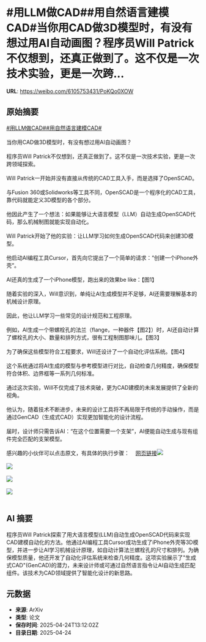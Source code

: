 # #用LLM做CAD##用自然语言建模CAD#当你用CAD做3D模型时，有没有想过用AI自动画图？程序员Will Patrick不仅想到，还真正做到了。这不仅是一次技术实验，更是一次跨...

**URL**: https://weibo.com/6105753431/PoKQo0XOW

## 原始摘要

<a href="https://m.weibo.cn/search?containerid=231522type%3D1%26t%3D10%26q%3D%23%E7%94%A8LLM%E5%81%9ACAD%23&amp;extparam=%23%E7%94%A8LLM%E5%81%9ACAD%23" data-hide=""><span class="surl-text">#用LLM做CAD#</span></a><a href="https://m.weibo.cn/search?containerid=231522type%3D1%26t%3D10%26q%3D%23%E7%94%A8%E8%87%AA%E7%84%B6%E8%AF%AD%E8%A8%80%E5%BB%BA%E6%A8%A1CAD%23&amp;extparam=%23%E7%94%A8%E8%87%AA%E7%84%B6%E8%AF%AD%E8%A8%80%E5%BB%BA%E6%A8%A1CAD%23" data-hide=""><span class="surl-text">#用自然语言建模CAD#</span></a><br><br>当你用CAD做3D模型时，有没有想过用AI自动画图？<br><br>程序员Will Patrick不仅想到，还真正做到了。这不仅是一次技术实验，更是一次跨领域探索。<br><br>Will Patrick一开始并没有直接从传统的CAD工具入手，而是选择了OpenSCAD。<br><br>与Fusion 360或Solidworks等工具不同，OpenSCAD是一个程序化的CAD工具，靠代码就能定义3D模型的各个部分。<br><br>他因此产生了一个想法：如果能够让大语言模型（LLM）自动生成OpenSCAD代码，那么机械制图就能实现自动化。<br><br>Will Patrick开始了他的实验：让LLM学习如何生成OpenSCAD代码来创建3D模型。<br><br>他启动AI编程工具Cursor，首先向它提出了一个简单的请求：“创建一个iPhone外壳”。<br><br>AI还真的生成了一个iPhone模型，跑出来的效果be like：【图1】<br><br>随着实验的深入，Will意识到，单纯让AI生成模型并不足够，AI还需要理解基本的机械设计原理。<br><br>因此，他让LLM学习一些常见的设计规范和工程原理。<br><br>例如，AI生成一个带螺栓孔的法兰（flange，一种器件【图2】）时，AI还自动计算了螺栓孔的大小、数量和排列方式，很有工程制图那味儿。【图3】<br><br>为了确保这些模型符合工程要求，Will还设计了一个自动化评估系统。【图4】<br><br>这个系统通过将AI生成的模型与参考模型进行对比，自动检查几何精度，确保模型符合体积、边界框等一系列几何标准。<br><br>通过这次实验，Will不仅完成了技术突破，更为CAD建模的未来发展提供了全新的视角。<br><br>他认为，随着技术不断进步，未来的设计工具将不再局限于传统的手动操作，而是通过GenCAD（生成式CAD）实现更加智能化的设计流程。<br><br>届时，设计师只需告诉AI：“在这个位置需要一个支架”，AI便能自动生成与现有组件完全匹配的支架模型。<br><br>感兴趣的小伙伴可以点击原文，有具体的执行步骤：<a href="https://weibo.cn/sinaurl?u=https%3A%2F%2Fwillpatrick.xyz%2Ftechnology%2F2025%2F04%2F23%2Fteaching-llms-how-to-solid-model.html" data-hide=""><span class="url-icon"><img style="width: 1rem;height: 1rem" src="https://h5.sinaimg.cn/upload/2015/09/25/3/timeline_card_small_web_default.png" referrerpolicy="no-referrer"></span><span class="surl-text">网页链接</span></a><img style="" src="https://tvax3.sinaimg.cn/large/006Fd7o3gy1i0s006tptmg30hs0biu0b.gif" referrerpolicy="no-referrer"><br><br><img style="" src="https://tvax1.sinaimg.cn/large/006Fd7o3gy1i0s00c3q1dj30qp0zke81.jpg" referrerpolicy="no-referrer"><br><br><img style="" src="https://tvax4.sinaimg.cn/large/006Fd7o3gy1i0s00899l6g30hs0akqfz.gif" referrerpolicy="no-referrer"><br><br><img style="" src="https://tvax2.sinaimg.cn/large/006Fd7o3gy1i0s00hot8lj31660oygth.jpg" referrerpolicy="no-referrer"><br><br>

## AI 摘要

程序员Will Patrick探索了用大语言模型(LLM)自动生成OpenSCAD代码来实现CAD建模自动化的方法。他通过AI编程工具Cursor成功生成了iPhone外壳等3D模型，并进一步让AI学习机械设计原理，如自动计算法兰螺栓孔的尺寸和排列。为确保模型质量，他还开发了自动化评估系统来检查几何精度。这项实验展示了"生成式CAD"(GenCAD)的潜力，未来设计师或可通过自然语言指令让AI自动生成匹配组件。该技术为CAD领域提供了智能化设计的新思路。

## 元数据

- **来源**: ArXiv
- **类型**: 论文
- **保存时间**: 2025-04-24T13:12:02Z
- **目录日期**: 2025-04-24
